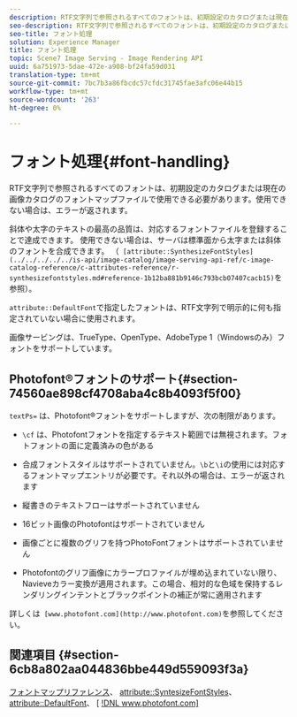 ```yaml
---
description: RTF文字列で参照されるすべてのフォントは、初期設定のカタログまたは現在の画像カタログのフォントマップファイルで使用できる必要があります。使用できない場合は、エラーが返されます。
seo-description: RTF文字列で参照されるすべてのフォントは、初期設定のカタログまたは現在の画像カタログのフォントマップファイルで使用できる必要があります。使用できない場合は、エラーが返されます。
seo-title: フォント処理
solution: Experience Manager
title: フォント処理
topic: Scene7 Image Serving - Image Rendering API
uuid: 6a751973-5dae-472e-a908-bf24fa59d031
translation-type: tm+mt
source-git-commit: 7bc7b3a86fbcdc57cfdc31745fae3afc06e44b15
workflow-type: tm+mt
source-wordcount: '263'
ht-degree: 0%

---
```



# フォント処理{#font-handling}

RTF文字列で参照されるすべてのフォントは、初期設定のカタログまたは現在の画像カタログのフォントマップファイルで使用できる必要があります。使用できない場合は、エラーが返されます。

斜体や太字のテキストの最高の品質は、対応するフォントファイルを登録することで達成できます。 使用できない場合は、サーバは標準面から太字または斜体のフォントを合成できます。 （` [attribute::SynthesizeFontStyles](../../../../../is-api/image-catalog/image-serving-api-ref/c-image-catalog-reference/c-attributes-reference/r-synthesizefontstyles.md#reference-1b12ba881b9146c793bcb07407cacb15)`を参照）。

`attribute::DefaultFont`で指定したフォントは、RTF文字列で明示的に何も指定されていない場合に使用されます。

画像サービングは、TrueType、OpenType、AdobeType 1（Windowsのみ）フォントをサポートしています。

## Photofont®フォントのサポート{#section-74560ae898cf4708aba4c8b4093f5f00}

`textPs=` は、Photofont®フォントをサポートしますが、次の制限があります。

* `\cf` は、Photofontフォントを指定するテキスト範囲では無視されます。フォトフォントの面に定義済みの色がある
* 合成フォントスタイルはサポートされていません。`\b`と`\i`の使用には対応するフォントマップエントリが必要です。それ以外の場合は、エラーが返されます

* 縦書きのテキストフローはサポートされていません
* 16ビット画像のPhotofontはサポートされていません
* 画像ごとに複数のグリフを持つPhotoFontフォントはサポートされていません
* Photofontのグリフ画像にカラープロファイルが埋め込まれていない限り、Navieveカラー変換が適用されます。この場合、相対的な色域を保持するレンダリングインテントとブラックポイントの補正が常に適用されます

詳しくは` [www.photofont.com](http://www.photofont.com)`を参照してください。

## 関連項目 {#section-6cb8a802aa044836bbe449d559093f3a}

[フォントマップリファレンス](../../../../../is-api/image-catalog/image-serving-api-ref/c-image-catalog-reference/c-font-map-reference/c-font-map-reference.md#concept-f81f319d03c646c5a8ef87b3277dd37d)、 [attribute::SyntesizeFontStyles](../../../../../is-api/image-catalog/image-serving-api-ref/c-image-catalog-reference/c-attributes-reference/r-synthesizefontstyles.md#reference-1b12ba881b9146c793bcb07407cacb15)、 [attribute::DefaultFont](../../../../../is-api/image-catalog/image-serving-api-ref/c-image-catalog-reference/c-attributes-reference/r-defaultfont.md#reference-48b763ac254545e89a25c76ff7581107)、  [ [!DNL www.photofont.com] ](http://www.photofont.com)
